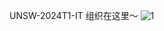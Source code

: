 UNSW-2024T1-IT 
组织在这里～
![1](https://github.com/yrqUni/A/assets/35153598/60511922-4eea-41bb-bbd7-166670509df6)
